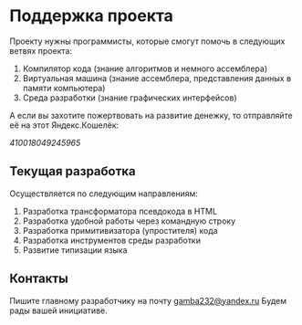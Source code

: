# Поддержка проекта

Проекту нужны программисты, которые смогут помочь в следующих ветвях проекта:
1. Компилятор кода (знание алгоритмов и немного ассемблера)
2. Виртуальная машина (знание ассемблера, представления данных в памяти компьютера)
3. Среда разработки (знание графических интерфейсов)

А если вы захотите пожертвовать на развитие денежку, то отправляйте её на этот
Яндекс.Кошелёк:

*410018049245965*

## Текущая разработка 
Осуществляется по следующим направлениям:
1. Разработка трансформатора псевдокода в HTML
2. Разработка удобной работы через командную строку
3. Разработка примитивизатора (упростителя) кода
4. Разработка инструментов среды разработки
5. Развитие типизации языка

## Контакты
Пишите главному разработчику на почту gamba232@yandex.ru
Будем рады вашей инициативе.
